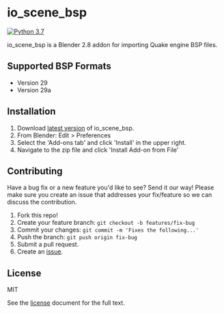 # io_scene_bsp

[![Python 3.7](https://img.shields.io/badge/python-3.7-blue.svg)]()

io_scene_bsp is a Blender 2.8 addon for importing Quake engine BSP files.

## Supported BSP Formats
- Version 29
- Version 29a

## Installation
1. Download [latest version](https://github.com/joshuaskelly/io_scene_bsp/releases/latest) of io_scene_bsp.
2. From Blender: Edit > Preferences
3. Select the 'Add-ons tab' and click 'Install' in the upper right.
4. Navigate to the zip file and click 'Install Add-on from File'

## Contributing
Have a bug fix or a new feature you'd like to see? Send it our way! Please make sure you create an issue that addresses your fix/feature so we can discuss the contribution.

1. Fork this repo!
2. Create your feature branch: `git checkout -b features/fix-bug`
3. Commit your changes: `git commit -m 'Fixes the following...'`
4. Push the branch: `git push origin fix-bug`
5. Submit a pull request.
6. Create an [issue](https://github.com/joshuaskelly/io_scene_bsp/issues/new).

## License
MIT

See the [license](./LICENSE) document for the full text.
